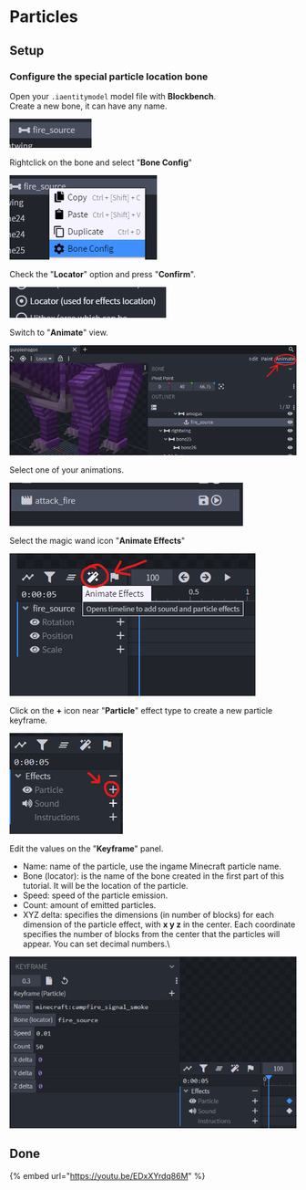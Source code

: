 # Particles

## Setup

### Configure the special particle location bone

Open your `.iaentitymodel` model file with **Blockbench**.\
Create a new bone, it can have any name.

![](<../../../../.gitbook/assets/image (137).png>)

Rightclick on the bone and select "**Bone Config**"

![](<../../../../.gitbook/assets/image (103).png>)

Check the "**Locator**" option and press "**Confirm**".

![](<../../../../.gitbook/assets/image (102).png>)

Switch to "**Animate**" view.

![](<../../../../.gitbook/assets/image (153).png>)

Select one of your animations.

![](<../../../../.gitbook/assets/image (170).png>)

Select the magic wand icon "**Animate Effects**"

![](<../../../../.gitbook/assets/image (47).png>)

Click on the **+** icon near "**Particle**" effect type to create a new particle keyframe.

![](<../../../../.gitbook/assets/image (94).png>)

Edit the values on the "**Keyframe**" panel.

* Name: name of the particle, use the ingame Minecraft particle name.
* Bone (locator): is the name of the bone created in the first part of this tutorial. It will be the location of the particle.
* Speed: speed of the particle emission.
* Count: amount of emitted particles.
* XYZ delta: specifies the dimensions (in number of blocks) for each dimension of the particle effect, with **x y z** in the center. Each coordinate specifies the number of blocks from the center that the particles will appear. You can set decimal numbers.\


![](<../../../../.gitbook/assets/image (105).png>)

## Done

{% embed url="https://youtu.be/EDxXYrdq86M" %}
